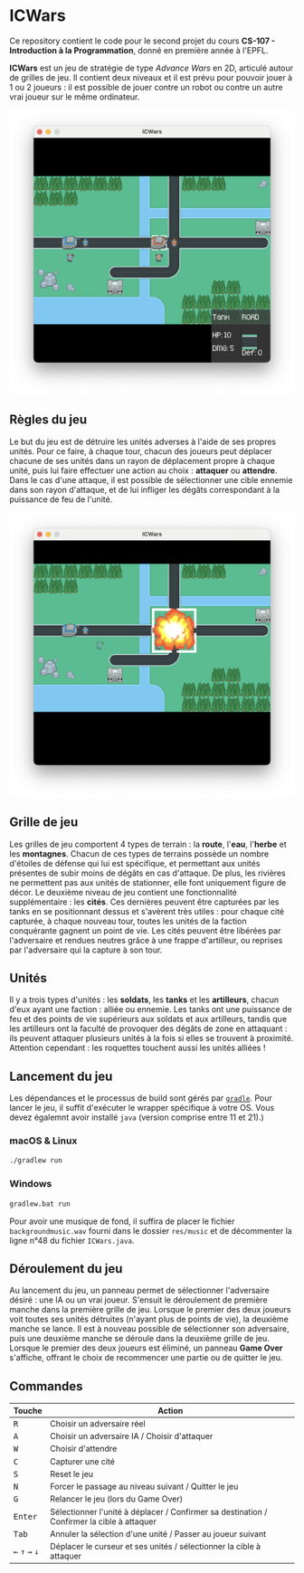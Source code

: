 ﻿# ICWars

Ce repository contient le code pour le second projet du cours **CS-107 - Introduction à la Programmation**, donné en première année à l'EPFL.

**ICWars** est un jeu de stratégie de type *Advance Wars* en 2D, articulé autour de grilles de jeu. Il contient deux niveaux et il est prévu pour pouvoir jouer à $1$ ou $2$ joueurs : il est possible de jouer contre un robot ou contre un autre vrai joueur sur le même ordinateur.

![niveau 1](res/docs/level1.png)

## Règles du jeu

Le but du jeu est de détruire les unités adverses à l'aide de ses propres unités. Pour ce faire, à chaque tour, chacun des joueurs peut déplacer chacune de ses unités dans un rayon de déplacement propre à chaque unité, puis lui faire effectuer une action au choix : **attaquer** ou **attendre**. Dans le cas d'une attaque, il est possible de sélectionner une cible ennemie dans son rayon d'attaque, et de lui infliger les dégâts correspondant à la puissance de feu de l'unité.

![rocketman](res/docs/rocketman.png)

## Grille de jeu

Les grilles de jeu comportent 4 types de terrain : la **route**, l'**eau**, l'**herbe** et les **montagnes**. Chacun de ces types de terrains possède un nombre d'étoiles de défense qui lui est spécifique, et permettant aux unités présentes de subir moins de dégâts en cas d'attaque. De plus, les rivières ne permettent pas aux unités de stationner, elle font uniquement figure de décor. Le deuxième niveau de jeu contient une fonctionnalité supplémentaire : les **cités**. Ces dernières peuvent être capturées par les tanks en se positionnant dessus et s'avèrent très utiles : pour chaque cité capturée, à chaque nouveau tour, toutes les unités de la faction conquérante gagnent un point de vie. Les cités peuvent être libérées par l'adversaire et rendues neutres grâce à une frappe d'artilleur, ou reprises par l'adversaire qui la capture à son tour.

## Unités

Il y a trois types d'unités : les **soldats**, les **tanks** et les **artilleurs**, chacun d'eux ayant une faction : alliée ou ennemie. Les tanks ont une puissance de feu et des points de vie supérieurs aux soldats et aux artilleurs, tandis que les artilleurs ont la faculté de provoquer des dégâts de zone en attaquant : ils peuvent attaquer plusieurs unités à la fois si elles se trouvent à proximité. Attention cependant : les roquettes touchent aussi les unités alliées !

## Lancement du jeu

Les dépendances et le processus de build sont gérés par [`gradle`](https://gradle.org). Pour lancer le jeu, il suffit d'exécuter le wrapper spécifique à votre OS. Vous devez égalemnt avoir installé `java` (version comprise entre $11$ et $21$).)

### macOS & Linux

```sh
./gradlew run
```

### Windows

```sh
gradlew.bat run
```

Pour avoir une musique de fond, il suffira de placer le fichier `backgroundmusic.wav` fourni dans le dossier `res/music` et de décommenter la ligne n°$48$ du fichier `ICWars.java`.

## Déroulement du jeu

Au lancement du jeu, un panneau permet de sélectionner l'adversaire désiré : une IA ou un vrai joueur. S'ensuit le déroulement de première manche dans la première grille de jeu. Lorsque le premier des deux joueurs voit toutes ses unités détruites (n'ayant plus de points de vie), la deuxième manche se lance. Il est à nouveau possible de sélectionner son adversaire, puis une deuxième manche se déroule dans la deuxième grille de jeu. Lorsque le premier des deux joueurs est éliminé, un panneau **Game Over** s'affiche, offrant le choix de recommencer une partie ou de quitter le jeu.

## Commandes

| Touche                                                                   | Action                                                                                     |
|--------------------------------------------------------------------------|--------------------------------------------------------------------------------------------|
| <kbd>R</kbd>                                                             | Choisir un adversaire réel                                                                 |
| <kbd>A</kbd>                                                             | Choisir un adversaire IA / Choisir d'attaquer                                              |
| <kbd>W </kbd>                                                            | Choisir d'attendre                                                                         |
| <kbd>C</kbd>                                                             | Capturer une cité                                                                          |
| <kbd>S</kbd>                                                             | Reset le jeu                                                                               |
| <kbd>N</kbd>                                                             | Forcer le passage au niveau suivant / Quitter le jeu                                       |
| <kbd>G</kbd>                                                             | Relancer le jeu (lors du Game Over)                                                        |
| <kbd>Enter</kbd>                                                         | Sélectionner l'unité à déplacer / Confirmer sa destination / Confirmer la cible à attaquer |
| <kbd>Tab</kbd>                                                           | Annuler la sélection d'une unité / Passer au joueur suivant                                |
| <kbd>&#8592;</kbd> <kbd>&#8593;</kbd> <kbd>&#8594;</kbd> <kbd>&#8595;</kbd> | Déplacer le curseur et ses unités / sélectionner la cible à attaquer                       |
